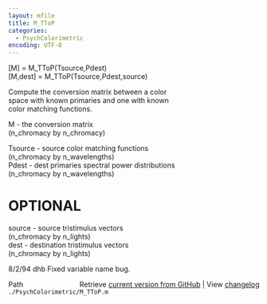 ```yaml
---
layout: mfile
title: M_TToP
categories:
  - PsychColorimetric
encoding: UTF-8
---
```


[M] = M\_TToP(Tsource,Pdest)  
[M,dest] = M\_TToP(Tsource,Pdest,source)  

Compute the conversion matrix between a color  
space with known primaries and one with known  
color matching functions.  

M - the conversion matrix  
 (n\_chromacy by n\_chromacy)  

Tsource - source color matching functions  
 (n\_chromacy by n\_wavelengths)  
Pdest - dest primaries spectral power distributions  
 (n\_chromacy by n\_wavelengths)  

# OPTIONAL  
source - source tristimulus vectors  
 (n\_chromacy by n\_lights)  
dest - destination tristimulus vectors  
 (n\_chromacy by n\_lights)  

8/2/94      dhb     Fixed variable name bug.  


<div class="code_header" style="text-align:right;">
  <span style="float:left;">Path&nbsp;&nbsp;</span> <span class="counter">Retrieve <a href=
  "https://raw.github.com/Psychtoolbox-3/Psychtoolbox-3/beta/./PsychColorimetric/M_TToP.m">current version from GitHub</a> | View <a href=
  "https://github.com/Psychtoolbox-3/Psychtoolbox-3/commits/beta/./PsychColorimetric/M_TToP.m">changelog</a></span>
</div>
<div class="code">
  <code>./PsychColorimetric/M_TToP.m</code>
</div>
